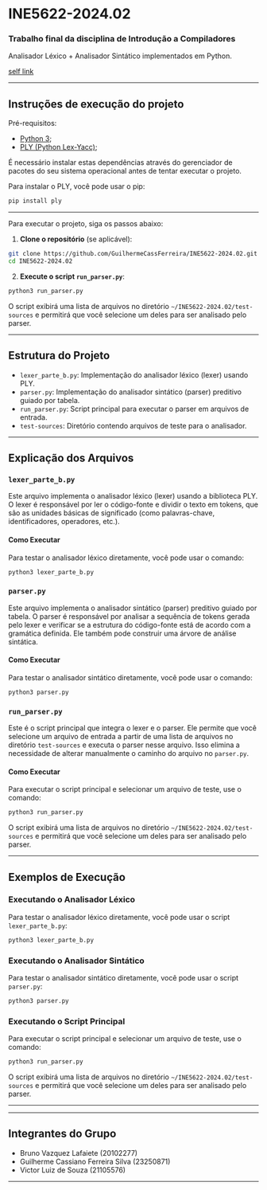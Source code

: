 # INE5622-2024.02

### Trabalho final da disciplina de Introdução a Compiladores

Analisador Léxico + Analisador Sintático implementados em Python.

[self link](https://github.com/GuilhermeCassFerreira/INE5622-2024.02)

---

## Instruções de execução do projeto

Pré-requisitos:

- [Python 3](https://www.python.org/downloads/);
- [PLY (Python Lex-Yacc)](https://www.dabeaz.com/ply/);

É necessário instalar estas dependências através do gerenciador de pacotes do seu sistema operacional antes de tentar executar o projeto.

Para instalar o PLY, você pode usar o pip:

```bash
pip install ply
```

---

Para executar o projeto, siga os passos abaixo:

1. **Clone o repositório** (se aplicável):

```bash
git clone https://github.com/GuilhermeCassFerreira/INE5622-2024.02.git
cd INE5622-2024.02
```

2. **Execute o script `run_parser.py`**:

```bash
python3 run_parser.py
```

O script exibirá uma lista de arquivos no diretório `~/INE5622-2024.02/test-sources` e permitirá que você selecione um deles para ser analisado pelo parser.

---

## Estrutura do Projeto

- `lexer_parte_b.py`: Implementação do analisador léxico (lexer) usando PLY.
- `parser.py`: Implementação do analisador sintático (parser) preditivo guiado por tabela.
- `run_parser.py`: Script principal para executar o parser em arquivos de entrada.
- `test-sources`: Diretório contendo arquivos de teste para o analisador.

---

## Explicação dos Arquivos

### `lexer_parte_b.py`

Este arquivo implementa o analisador léxico (lexer) usando a biblioteca PLY. O lexer é responsável por ler o código-fonte e dividir o texto em tokens, que são as unidades básicas de significado (como palavras-chave, identificadores, operadores, etc.).

#### Como Executar

Para testar o analisador léxico diretamente, você pode usar o comando:

```bash
python3 lexer_parte_b.py
```

### `parser.py`

Este arquivo implementa o analisador sintático (parser) preditivo guiado por tabela. O parser é responsável por analisar a sequência de tokens gerada pelo lexer e verificar se a estrutura do código-fonte está de acordo com a gramática definida. Ele também pode construir uma árvore de análise sintática.

#### Como Executar

Para testar o analisador sintático diretamente, você pode usar o comando:

```bash
python3 parser.py
```

### `run_parser.py`

Este é o script principal que integra o lexer e o parser. Ele permite que você selecione um arquivo de entrada a partir de uma lista de arquivos no diretório `test-sources` e executa o parser nesse arquivo. Isso elimina a necessidade de alterar manualmente o caminho do arquivo no `parser.py`.

#### Como Executar

Para executar o script principal e selecionar um arquivo de teste, use o comando:

```bash
python3 run_parser.py
```

O script exibirá uma lista de arquivos no diretório `~/INE5622-2024.02/test-sources` e permitirá que você selecione um deles para ser analisado pelo parser.

---

## Exemplos de Execução

### Executando o Analisador Léxico

Para testar o analisador léxico diretamente, você pode usar o script `lexer_parte_b.py`:

```bash
python3 lexer_parte_b.py
```

### Executando o Analisador Sintático

Para testar o analisador sintático diretamente, você pode usar o script `parser.py`:

```bash
python3 parser.py
```

### Executando o Script Principal

Para executar o script principal e selecionar um arquivo de teste, use o comando:

```bash
python3 run_parser.py
```

O script exibirá uma lista de arquivos no diretório `~/INE5622-2024.02/test-sources` e permitirá que você selecione um deles para ser analisado pelo parser.

---
---

## Integrantes do Grupo

- Bruno Vazquez Lafaiete (20102277)
- Guilherme Cassiano Ferreira Silva (23250871)
- Victor Luiz de Souza (21105576)

---